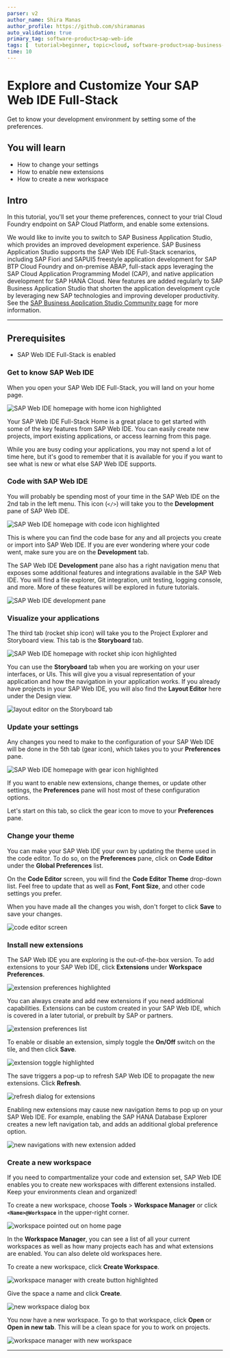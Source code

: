 ```yaml
---
parser: v2
author_name: Shira Manas
author_profile: https://github.com/shiramanas
auto_validation: true
primary_tag: software-product>sap-web-ide
tags: [  tutorial>beginner, topic>cloud, software-product>sap-business-technology-platform, software-product>sap-web-ide, tutorial>license ]
time: 10
---
```


# Explore and Customize Your SAP Web IDE Full-Stack
<!-- description --> Get to know your development environment by setting some of the preferences.

## You will learn  
- How to change your settings
- How to enable new extensions
- How to create a new workspace


## Intro
In this tutorial, you'll set your theme preferences, connect to your trial Cloud Foundry endpoint on SAP Cloud Platform, and enable some extensions.

We would like to invite you to switch to SAP Business Application Studio, which provides an improved development experience. SAP Business Application Studio supports the SAP Web IDE Full-Stack scenarios, including SAP Fiori and SAPUI5 freestyle application development for SAP BTP Cloud Foundry and on-premise ABAP, full-stack apps leveraging the SAP Cloud Application Programming Model (CAP), and native application development for SAP HANA Cloud. New features are added regularly to SAP Business Application Studio that shorten the application development cycle by leveraging new SAP technologies and improving developer productivity. See the [SAP Business Application Studio Community page](https://community.sap.com/topics/business-application-studio) for more information.

---

## Prerequisites  
- SAP Web IDE Full-Stack is enabled

### Get to know SAP Web IDE

When you open your SAP Web IDE Full-Stack, you will land on your home page.

![SAP Web IDE homepage with home icon highlighted](1.png)

Your SAP Web IDE Full-Stack Home is a great place to get started with some of the key features from SAP Web IDE. You can easily create new projects, import existing applications, or access learning from this page.

While you are busy coding your applications, you may not spend a lot of time here, but it's good to remember that it is available for you if you want to see what is new or what else SAP Web IDE supports.


### Code with SAP Web IDE

You will probably be spending most of your time in the SAP Web IDE on the 2nd tab in the left menu. This icon (`</>`) will take you to the **Development** pane of SAP Web IDE.

![SAP Web IDE homepage with code icon highlighted](2.png)

This is where you can find the code base for any and all projects you create or import into SAP Web IDE. If you are ever wondering where your code went, make sure you are on the **Development** tab.

The SAP Web IDE **Development** pane also has a right navigation menu that exposes some additional features and integrations available in the SAP Web IDE. You will find a file explorer, Git integration, unit testing, logging console, and more. More of these features will be explored in future tutorials.

![SAP Web IDE development pane](2a.png)



### Visualize your applications

The third tab (rocket ship icon) will take you to the Project Explorer and Storyboard view. This tab is the **Storyboard** tab.

![SAP Web IDE homepage with rocket ship icon highlighted](3.png)

You can use the **Storyboard** tab when you are working on your user interfaces, or UIs. This will give you a visual representation of your application and how the navigation in your application works. If you already have projects in your SAP Web IDE, you will also find the **Layout Editor** here under the Design view.

![layout editor on the Storyboard tab](3a.png)


### Update your settings

Any changes you need to make to the configuration of your SAP Web IDE will be done in the 5th tab (gear icon), which takes you to your **Preferences** pane.

![SAP Web IDE homepage with gear icon highlighted](5.png)

If you want to enable new extensions, change themes, or update other settings, the **Preferences** pane will host most of these configuration options.

Let's start on this tab, so click the gear icon to move to your **Preferences** pane.


### Change your theme

You can make your SAP Web IDE your own by updating the theme used in the code editor. To do so, on the **Preferences** pane, click on **Code Editor** under the **Global Preferences** list.

On the **Code Editor** screen, you will find the **Code Editor Theme** drop-down list. Feel free to update that as well as **Font**, **Font Size**, and other code settings you prefer.

When you have made all the changes you wish, don't forget to click **Save** to save your changes.

![code editor screen](6.png)



### Install new extensions

The SAP Web IDE you are exploring is the out-of-the-box version. To add extensions to your SAP Web IDE, click **Extensions** under **Workspace Preferences**.

![extension preferences highlighted](12.png)

You can always create and add new extensions if you need additional capabilities. Extensions can be custom created in your SAP Web IDE, which is covered in a later tutorial, or prebuilt by SAP or partners.

![extension preferences list](13.png)

To enable or disable an extension, simply toggle the **On/Off** switch on the tile, and then click **Save**.

![extension toggle highlighted ](14.png)

The save triggers a pop-up to refresh SAP Web IDE to propagate the new extensions. Click **Refresh**.

![refresh dialog for extensions](15.png)

Enabling new extensions may cause new navigation items to pop up on your SAP Web IDE. For example, enabling the SAP HANA Database Explorer creates a new left navigation tab, and adds an additional global preference option.

![new navigations with new extension added](16.png)



### Create a new workspace

If you need to compartmentalize your code and extension set, SAP Web IDE enables you to create new workspaces with different extensions installed. Keep your environments clean and organized!

To create a new workspace, choose **Tools** > **Workspace Manager** or click **`<Name>@Workspace`** in the upper-right corner.

![workspace pointed out on home page](17.png)

In the **Workspace Manager**, you can see a list of all your current workspaces as well as how many projects each has and what extensions are enabled. You can also delete old workspaces here.

To create a new workspace, click **Create Workspace**.

![workspace manager with create button highlighted](19.png)

Give the space a name and click **Create**.

![new workspace dialog box](20.png)

You now have a new workspace. To go to that workspace, click **Open** or **Open in new tab**. This will be a clean space for you to work on projects.

![workspace manager with new workspace](21.png)


---
